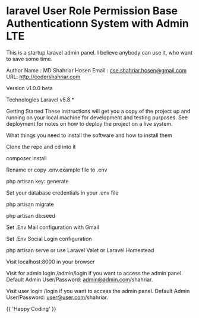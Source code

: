 # laravel User Role Permission Base Authenticationn System with Admin LTE

This is a startup laravel admin panel. I believe anybody can use it, who want to save some time.

Author
Name : MD Shahriar Hosen 
Email : cse.shahriar.hosen@gmail.com 
URL: http://codershahriar.com

Version
v1.0.0 beta

Technologies
Laravel v5.8.*

Getting Started
These instructions will get you a copy of the project up and running on your local machine for development and testing purposes. See deployment for notes on how to deploy the project on a live system.

What things you need to install the software and how to install them

Clone the repo and cd into it

composer install

Rename or copy .env.example file to .env

php artisan key: generate

Set your database credentials in your .env file

php artisan migrate

php artisan db:seed

Set .Env Mail configuration with Gmail

Set .Env Social Login configuration

php artisan serve or use Laravel Valet or Laravel Homestead

Visit localhost:8000 in your browser

Visit for admin login /admin/login if you want to access the admin panel. Default Admin User/Password: admin@admin.com/shahriar.

Visit user login /login if you want to access the admin panel. Default Admin User/Password: user@user.com/shahriar.

{{ 'Happy Coding' }} 

